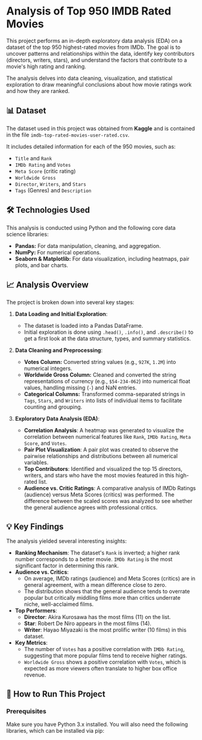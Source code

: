 # Analysis of Top 950 IMDB Rated Movies

This project performs an in-depth exploratory data analysis (EDA) on a dataset of the top 950 highest-rated movies from IMDb. The goal is to uncover patterns and relationships within the data, identify key contributors (directors, writers, stars), and understand the factors that contribute to a movie's high rating and ranking.

The analysis delves into data cleaning, visualization, and statistical exploration to draw meaningful conclusions about how movie ratings work and how they are ranked.

## 📊 Dataset

The dataset used in this project was obtained from **Kaggle** and is contained in the file `imdb-top-rated-movies-user-rated.csv`.

It includes detailed information for each of the 950 movies, such as:
- `Title` and `Rank`
- `IMDb Rating` and `Votes`
- `Meta Score` (critic rating)
- `Worldwide Gross`
- `Director`, `Writers`, and `Stars`
- `Tags` (Genres) and `Description`

## 🛠️ Technologies Used

This analysis is conducted using Python and the following core data science libraries:
- **Pandas:** For data manipulation, cleaning, and aggregation.
- **NumPy:** For numerical operations.
- **Seaborn & Matplotlib:** For data visualization, including heatmaps, pair plots, and bar charts.

## 📈 Analysis Overview

The project is broken down into several key stages:

1.  **Data Loading and Initial Exploration**:
    - The dataset is loaded into a Pandas DataFrame.
    - Initial exploration is done using `.head()`, `.info()`, and `.describe()` to get a first look at the data structure, types, and summary statistics.

2.  **Data Cleaning and Preprocessing**:
    - **Votes Column:** Converted string values (e.g., `927K`, `1.2M`) into numerical integers.
    - **Worldwide Gross Column:** Cleaned and converted the string representations of currency (e.g., `$54-234-062`) into numerical float values, handling missing (`-`) and NaN entries.
    - **Categorical Columns:** Transformed comma-separated strings in `Tags`, `Stars`, and `Writers` into lists of individual items to facilitate counting and grouping.

3.  **Exploratory Data Analysis (EDA)**:
    - **Correlation Analysis**: A heatmap was generated to visualize the correlation between numerical features like `Rank`, `IMDb Rating`, `Meta Score`, and `Votes`.
    - **Pair Plot Visualization**: A pair plot was created to observe the pairwise relationships and distributions between all numerical variables.
    - **Top Contributors**: Identified and visualized the top 15 directors, writers, and stars who have the most movies featured in this high-rated list.
    - **Audience vs. Critic Ratings**: A comparative analysis of IMDb Ratings (audience) versus Meta Scores (critics) was performed. The difference between the scaled scores was analyzed to see whether the general audience agrees with professional critics.

## 💡 Key Findings

The analysis yielded several interesting insights:

* **Ranking Mechanism**: The dataset's `Rank` is inverted; a higher rank number corresponds to a better movie. `IMDb Rating` is the most significant factor in determining this rank.
* **Audience vs. Critics**:
    * On average, IMDb ratings (audience) and Meta Scores (critics) are in general agreement, with a mean difference close to zero.
    * The distribution shows that the general audience tends to overrate popular but critically middling films more than critics underrate niche, well-acclaimed films.
* **Top Performers**:
    * **Director**: Akira Kurosawa has the most films (11) on the list.
    * **Star**: Robert De Niro appears in the most films (14).
    * **Writer**: Hayao Miyazaki is the most prolific writer (10 films) in this dataset.
* **Key Metrics**:
    * The number of `Votes` has a positive correlation with `IMDb Rating`, suggesting that more popular films tend to receive higher ratings.
    * `Worldwide Gross` shows a positive correlation with `Votes`, which is expected as more viewers often translate to higher box office revenue.

## 🚀 How to Run This Project

### Prerequisites
Make sure you have Python 3.x installed. You will also need the following libraries, which can be installed via pip:
